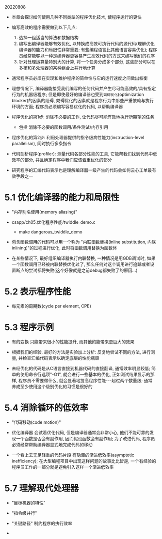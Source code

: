 20220808

+ 本章会探讨如何使用几种不同类型的程序优化技术, 使程序运行的更快

+ 编写高效的程序需要做到以下几点:
    1. 选择一组适当的算法和数据结构
    2. 编写出编译器能够有效优化, 以转换成高效可执行代码的源代码(理解优化编译器的能力和局限性非常重要; 有些编程语言比其他语言容易优化); 程序员经常能够以一种是编译器更容易产生高效代码的方式来编写他们的程序
    3. 针对处理运算量特别大的计算, 将一个任务分成多个部分, 这些部分可以在多核和多处理器的某种组合上并行地计算

+ 通常程序员必须在实现和维护程序的简单性与它的运行速度之间做出权衡

+ 理想情况下, 编译器能接受我们编写的任何代码并产生尽可能高效的/具有指定行为的机器级程序; 但是即使最好的编译器也受到`妨碍优化`(optimization blocker)的因素的阻碍, 妨碍优化的因素就是程序行为中那些严重依赖与执行环境的方面; 程序员必须编写容易优化的代码, 以帮助编译器

+ 程序优化的第1步: 消除不必要的工作, 让代码尽可能有效地执行所期望的任务
    + 包括 消除不必要的函数调用/条件测试/内存引用
+ 程序优化的第2步: 利用处理器提供的指令级病性能力(instruction-level parallelism), 同时执行多条指令

+ 代码剖析程序(profiler): 测量代码各部分性能的工具, 它能帮我们找到代码中低效率的部分, 并且确定程序中我们应该着重优化的部分

+ 研究程序的汇编代码表示也是理解编译器一级产生的代码会如何云心工单最有效手段之一

# 5.1 优化编译器的能力和局限性

+ "内存别名使用(memory aliasing)"

+ csapp/ch05.优化程序性能/twiddle_demo.c
    + make dangerous_twiddle_demo

+ 包含函数调用的代码可以用一个称为 "内联函数替换(inline substitution, 内联inlining)"的过程进行优化, 此时将函数调用替换为函数体

+ 在某些情况下, 最好组织编译器执行内联替换, 一种情况是用GDB调试时, 如果一个函数调用已经被内联替换优化过了, 那么任何对这个调用进行追踪或者设置断点的尝试都将失败(这个好像就是之前debug都失败了的原因...)

# 5.2 表示程序性能

+ 每元素的周期数(cycle per element, CPE)

# 5.3 程序示例

+ 有的变换 只能带来很小的性能提升, 而其他的能带来更巨大的效果

+ 根据我们的经验, 最好的方法是实验加上分析: 反复地尝试不同的方法, 进行测量, 并检查汇编代码表示以确定底层的性能瓶颈

+ 未经优化的代码是从C语言直接到机器代码的直接翻译, 通常效率明显较低; 简单的使用命令行选项"-O1", 就会进行一些基本的优化, 正如测试结果显示的那样, 程序员不需要做什么, 就会显著地提高程序性能---超过两个数量级; 通常 养成至少使用这个级别优化的习惯是很好的

# 5.4 消除循环的低效率

+ "代码移动(code motion)"

+ 优化编译器 会试着优化代码, 但是编译器通常会非常小心, 他们不能可靠的发现一个函数是否会有副作用, 因而假设函数会有副作用; 为了改进代码, 程序员必须经常帮助编译器显式地完成代码的移动

+ 一个看上去无足轻重的代码片段 有隐藏的渐进低效率(asymptotic inefficiency); 在大型编程项目中出现这样问题的故事比比皆是, 一个有经验的程序员工作的一部分就是避免引入这样一个渐进低效率



# 5.7 理解现代处理器

+ "目标机器的特性"

+ "指令级并行"

+ "关键路径" 制约程序的执行效率

+ 









